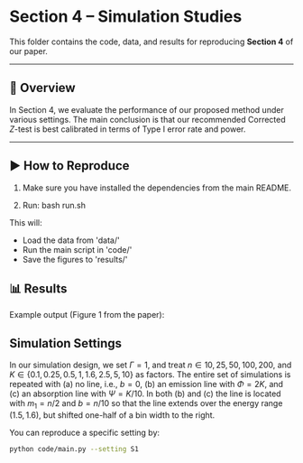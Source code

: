 
# Section 4 – Simulation Studies

This folder contains the code, data, and results for reproducing **Section 4** of our paper.

---

## 📄 Overview
In Section 4, we evaluate the performance of our proposed method under various settings.
The main conclusion is that our recommended Corrected $Z$-test is best calibrated in terms of Type I error rate and power.

---

## ▶️ How to Reproduce
1. Make sure you have installed the dependencies from the main README.
   
2. Run:
bash run.sh

This will:
- Load the data from 'data/'
- Run the main script in 'code/'
- Save the figures to 'results/'

## 📊 Results
Example output (Figure 1 from the paper):

## Simulation Settings

In our simulation design, we set $\Gamma= 1$, and treat $n\in{10, 25, 50, 100, 200}$, and $K\in\{0.1, 0.25, 0.5, 1, 1.6, 2.5, 5,10\}$ as factors. The entire set of simulations is repeated with (a) no line, i.e., $b=0$, (b) an emission line with $\Phi = 2K$, and (c) an absorption line with $\Psi = K/10$. In both (b) and (c) the line is located with $m_1=n/2$ and $b=n/10$ so that the line extends over the energy range $(1.5, 1.6)$, but shifted one-half of a bin width to the right.

You can reproduce a specific setting by:
```bash
python code/main.py --setting S1
